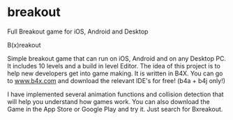 # breakout
Full Breakout game for iOS, Android and Desktop

B(x)reakout

Simple breakout game that can run on iOS, Android and on any Desktop PC.
It includes 10 levels and a build in level Editor.
The idea of this project is to help new developers get into game making.
It is written in B4X. You can go to www.b4x.com and download the relevant
IDE's for free! (b4a + b4j only!)

I have implemented several animation functions and collision detection that will
help you understand how games work.
You can also download the Game in the App Store or Google Play and try it.
Just search for Bxreakout.
